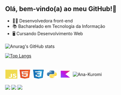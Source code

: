 ## Olá, bem-vindo(a) ao meu GitHub!🫰

- 👩‍💻 Desenvolvedora front-end
- 📚 Bacharelado em Tecnologia da Informação
- 🖥️ Cursando Desenvolvimento Web

####

![Anurag's GitHub stats](https://github-readme-stats.vercel.app/api?username=AnaJuliaN&show_icons=true&theme=tokyonight)


[![Top Langs](https://github-readme-stats.vercel.app/api/top-langs/?username=AnaJuliaN&layout=compact&theme=tokyonight)](https://github.com/AnaJuliaN/github-readme-stats)


####

<div style="display: inline_block"><br>
  <img align="center" alt="Ana-Js" height="30" width="40" src="https://raw.githubusercontent.com/devicons/devicon/master/icons/javascript/javascript-plain.svg">
  <img align="center" alt="Ana-HTML" height="30" width="40" src="https://raw.githubusercontent.com/devicons/devicon/master/icons/html5/html5-original.svg">
  <img align="center" alt="Ana-CSS" height="30" width="40" src="https://raw.githubusercontent.com/devicons/devicon/master/icons/css3/css3-original.svg">
  <img align="center" alt="Ana-Python" height="30" width="40" src="https://raw.githubusercontent.com/devicons/devicon/master/icons/python/python-original.svg">
  <img align="center" alt="Ana-Kotlin" height="30" width="40" src="https://raw.githubusercontent.com/devicons/devicon/master/icons/kotlin/kotlin-original.svg">
  <img align="center" alt="Ana-Kuromi" height="160" width="180" src="https://media.discordapp.net/attachments/1135748621376168011/1204261947134967808/giphy.gif?ex=65d41756&is=65c1a256&hm=852562692a3c0c18772a80c9d2ec38deb12bef6ca2a006750a90c6692677bf9b&=)">
  
</div>

  ####
 
<div> 
  <a href="https://www.instagram.com/archv.naju/" target="_blank"><img src="https://img.shields.io/badge/-Instagram-%23E4405F?style=for-the-badge&logo=instagram&logoColor=white" target="_blank"></a>
  <a href = "mailto:ana.nunes@aluno.ifsp.edu.br"><img src="https://img.shields.io/badge/-Gmail-%23333?style=for-the-badge&logo=gmail&logoColor=white" target="_blank"></a>
  <a href="https://www.linkedin.com/in/ana-júlia-simão-nunes-93558820b/" target="_blank"><img src="https://img.shields.io/badge/-LinkedIn-%230077B5?style=for-the-badge&logo=linkedin&logoColor=white" target="_blank"></a> 
  
</div>
